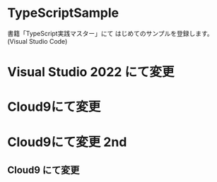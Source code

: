 # TypeScriptSample
書籍「TypeScript実践マスター」にて
はじめてのサンプルを登録します。(Visual Studio Code)


# Visual Studio 2022 にて変更

# Cloud9にて変更

# Cloud9にて変更 2nd

## Cloud9 にて変更
